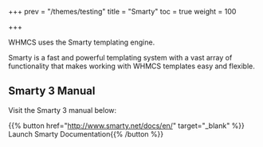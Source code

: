 +++
prev = "/themes/testing"
title = "Smarty"
toc = true
weight = 100

+++

WHMCS uses the Smarty templating engine.

Smarty is a fast and powerful templating system with a vast array of functionality that makes working with WHMCS templates easy and flexible.

## Smarty 3 Manual

Visit the Smarty 3 manual below:

{{% button href="http://www.smarty.net/docs/en/" target="_blank" %}}<i class="fa fa-file-text-o"></i> Launch Smarty Documentation{{% /button %}}
